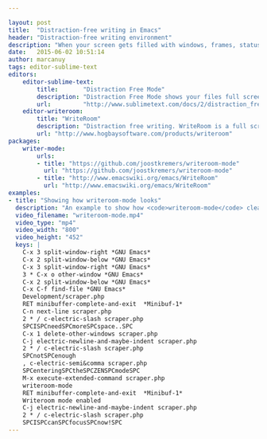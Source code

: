 ```yaml
---

layout: post
title:  "Distraction-free writing in Emacs"
header: "Distraction-free writing environment"
description: "When your screen gets filled with windows, frames, status icons, browsers, and you just want to focus in coding, its time to activate the <code>writeroom-mode</code> to minimize distractions. Writeroom-mode is a full screen mode that let you focus in just one buffer, removing everything else from the screen."
date:   2015-06-02 10:51:14
author: marcanuy
tags: editor-sublime-text
editors:
    editor-sublime-text:
        title:       "Distraction Free Mode"
        description: "Distraction Free Mode shows your files full screen, with nothing but text shown in the center of your monitor."
        url:         "http://www.sublimetext.com/docs/2/distraction_free.html"
    editor-writeroom:
        title: "WriteRoom"
        description: "Distraction free writing. WriteRoom is a full screen writing environment."
        url: "http://www.hogbaysoftware.com/products/writeroom"
packages:
    writer-mode:
        urls:
        - title: "https://github.com/joostkremers/writeroom-mode"
          url: "https://github.com/joostkremers/writeroom-mode"
        - title: "http://www.emacswiki.org/emacs/WriteRoom"
          url: "http://www.emacswiki.org/emacs/WriteRoom"
examples:
- title: "Showing how writeroom-mode looks"
  description: "An example to show how <code>writeroom-mode</code> clean the screen after getting the window messed up."
  video_filename: "writeroom-mode.mp4"
  video_type: "mp4"
  video_width: "800"
  video_height: "452"
  keys: |
    C-x 3 split-window-right *GNU Emacs*
    C-x 2 split-window-below *GNU Emacs*
    C-x 3 split-window-right *GNU Emacs*
    3 * C-x o other-window *GNU Emacs*
    C-x 2 split-window-below *GNU Emacs*
    C-x C-f find-file *GNU Emacs*
    Development/scraper.php
    RET minibuffer-complete-and-exit  *Minibuf-1*
    C-n next-line scraper.php
    2 * / c-electric-slash scraper.php
    SPCISPCneedSPCmoreSPCspace..SPC
    C-x 1 delete-other-windows scraper.php
    C-j electric-newline-and-maybe-indent scraper.php
    2 * / c-electric-slash scraper.php
    SPCnotSPCenough
    , c-electric-semi&comma scraper.php
    SPCenteringSPCtheSPCZENSPCmodeSPC
    M-x execute-extended-command scraper.php
    writeroom-mode
    RET minibuffer-complete-and-exit  *Minibuf-1*
    Writeroom mode enabled
    C-j electric-newline-and-maybe-indent scraper.php
    2 * / c-electric-slash scraper.php
    SPCISPCcanSPCfocusSPCnow!SPC
---
```

